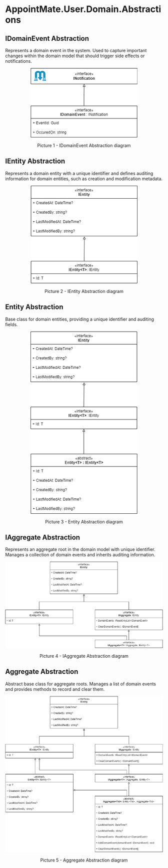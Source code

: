 # AppointMate.User.Domain.Abstractions

## IDomainEvent Abstraction
Represents a domain event in the system.
Used to capture important changes within the domain model that should trigger side effects or notifications.

<p align="center">
  <picture>
    <source media="(prefers-color-scheme: dark)" srcset="/AppointMate/docs/User/Domain/Abstractions/images/IDomainEvent-Dark.png#gh-dark-mode-only">
    <img src="/AppointMate/docs/User/Domain/Abstractions/images/IDomainEvent-Light.png#gh-light-mode-only">
  </picture>
</p>
<p align="center">Picture 1 - IDomainEvent Abstraction diagram</p>

## IEntity Abstraction
Represents a domain entity with a unique identifier and defines auditing information for domain entities, such as creation and modification metadata.

<p align="center">
  <picture>
    <source media="(prefers-color-scheme: dark)" srcset="/AppointMate/docs/User/Domain/Abstractions/images/IEntity-Dark.png#gh-dark-mode-only">
    <img src="/AppointMate/docs/User/Domain/Abstractions/images/IEntity-Light.png#gh-light-mode-only">
  </picture>
</p>
<p align="center">Picture 2 - IEntity Abstraction diagram</p>

## Entity Abstraction
Base class for domain entities, providing a unique identifier and auditing fields.

<p align="center">
  <picture>
    <source media="(prefers-color-scheme: dark)" srcset="/AppointMate/docs/User/Domain/Abstractions/images/Entity-Dark.png#gh-dark-mode-only">
    <img src="/AppointMate/docs/User/Domain/Abstractions/images/Entity-Light.png#gh-light-mode-only">
  </picture>
</p>
<p align="center">Picture 3 - Entity Abstraction diagram</p>

## IAggregate Abstraction
Represents an aggregate root in the domain model with unique identifier.
Manages a collection of domain events and inherits auditing information.

<p align="center">
  <picture>
    <source media="(prefers-color-scheme: dark)" srcset="/AppointMate/docs/User/Domain/Abstractions/images/IAggregate-Dark.png#gh-dark-mode-only">
    <img src="/AppointMate/docs/User/Domain/Abstractions/images/IAggregate-Light.png#gh-light-mode-only">
  </picture>
</p>
<p align="center">Picture 4 - IAggregate Abstraction diagram</p>

## Aggregate Abstraction
Abstract base class for aggregate roots.
Manages a list of domain events and provides methods to record and clear them.

<p align="center">
  <picture>
    <source media="(prefers-color-scheme: dark)" srcset="/AppointMate/docs/User/Domain/Abstractions/images/Aggregate-Dark.png#gh-dark-mode-only">
    <img src="/AppointMate/docs/User/Domain/Abstractions/images/Aggregate-Light.png#gh-light-mode-only">
  </picture>
</p>
<p align="center">Picture 5 - Aggregate Abstraction diagram</p>
